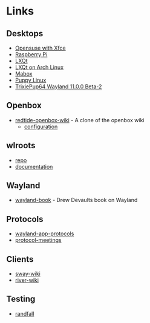 # Links

## Desktops

- [Opensuse with Xfce](https://news.opensuse.org/2025/08/04/leap-16-rc/)
- [Raspberry Pi](https://www.raspberrypi.com/news/a-new-release-of-raspberry-pi-os/)
- [LXQt](https://lxqt-project.org/screenshots/labwc/)
- [LXQt on Arch Linux](https://archlinux.org/packages/?name=lxqt-wayland-session)
- [Mabox](https://forum.maboxlinux.org/t/labwc-in-mabox-status/2138)
- [Puppy Linux](https://vanilla-dpup.github.io/)
- [TrixiePup64 Wayland 11.0.0 Beta-2](https://forum.puppylinux.com/viewtopic.php?t=14554)

## Openbox

- [redtide-openbox-wiki] - A clone of the openbox wiki
  - [configuration]

[redtide-openbox-wiki]: https://redtide.github.io/openbox-wiki/
[configuration]: https://redtide.github.io/openbox-wiki/Help/Configuration/


## wlroots

- [repo]
- [documentation]

[repo]: https://gitlab.freedesktop.org/wlroots
[documentation]: https://wayland.emersion.fr/wlroots/

## Wayland

- [wayland-book] - Drew Devaults book on Wayland

[wayland-book]: https://wayland-book.com

## Protocols

- [wayland-app-protocols]
- [protocol-meetings]

[wayland-app-protocols]: https://wayland.app/protocols/
[protocol-meetings]: https://gitlab.freedesktop.org/wayland/wayland-protocols/-/wikis/meetings

## Clients

- [sway-wiki]
- [river-wiki]

[sway-wiki]: https://github.com/swaywm/sway/wiki/Useful-add-ons-for-sway
[river-wiki]: https://codeberg.org/river/wiki/src/branch/master/pages/Recommended-Software.md

## Testing

- [randfall]

[randfall]: https://gitlab.freedesktop.org/vyivel/randfall/

<br/>
<br/>
<br/>
<br/>
<br/>
<br/>
<br/>
<br/>
<br/>
<br/>
<br/>
<br/>
<br/>
<br/>
<br/>
<br/>
<br/>
<br/>
<br/>
<br/>
<br/>
<br/>
<br/>
<br/>
<br/>
<br/>
<br/>
<br/>
<br/>
<br/>
<br/>
<br/>
<br/>
<br/>

